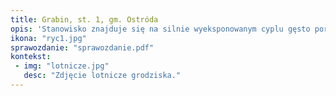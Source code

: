 ```yaml
---
title: Grabin, st. 1, gm. Ostróda
opis: 'Stanowisko znajduje się na silnie wyeksponowanym cyplu gęsto porośniętym drzewami i krzewami, który od zachodu i północy opływa rzeczka Grabiczek. Ma ona swój początek w Jeziorze Lichtajny znajdującym się około 500 m na południowy–zachód, a na wysokości grodziska płynie ona w kierunku północnym. Grodzisko ma nazwę miejscową "Polski Szaniec".'
ikona: "ryc1.jpg"
sprawozdanie: "sprawozdanie.pdf"
kontekst:
 - img: "lotnicze.jpg"
   desc: "Zdjęcie lotnicze grodziska."
---
```


